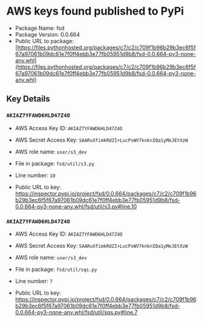# AWS keys found published to PyPi

* Package Name: fsd
* Package Version: 0.0.664
* Public URL to package: [https://files.pythonhosted.org/packages/c7/c2/c709f1b96b29b3ec6f5f67a97061b09dc61e7f0ff4ebb3e77fb05951d9b8/fsd-0.0.664-py3-none-any.whl](https://files.pythonhosted.org/packages/c7/c2/c709f1b96b29b3ec6f5f67a97061b09dc61e7f0ff4ebb3e77fb05951d9b8/fsd-0.0.664-py3-none-any.whl)

## Key Details

### `AKIAZ7YFAWD6HLD47Z4O`

* AWS Access Key ID: `AKIAZ7YFAWD6HLD47Z4O`
* AWS Secret Access Key: `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` 
* AWS role name: `user/s3_dev`
* File in package: `fsd/util/s3.py`
* Line number: `10`

* Public URL to key: https://inspector.pypi.io/project/fsd/0.0.664/packages/c7/c2/c709f1b96b29b3ec6f5f67a97061b09dc61e7f0ff4ebb3e77fb05951d9b8/fsd-0.0.664-py3-none-any.whl/fsd/util/s3.py#line.10



### `AKIAZ7YFAWD6HLD47Z4O`

* AWS Access Key ID: `AKIAZ7YFAWD6HLD47Z4O`
* AWS Secret Access Key: `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` 
* AWS role name: `user/s3_dev`
* File in package: `fsd/util/sqs.py`
* Line number: `7`

* Public URL to key: https://inspector.pypi.io/project/fsd/0.0.664/packages/c7/c2/c709f1b96b29b3ec6f5f67a97061b09dc61e7f0ff4ebb3e77fb05951d9b8/fsd-0.0.664-py3-none-any.whl/fsd/util/sqs.py#line.7


